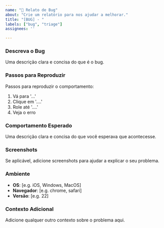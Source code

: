 ```yaml
---
name: "🐛 Relato de Bug"
about: "Crie um relatório para nos ajudar a melhorar."
title: "[BUG] - "
labels: ["bug", "triage"]
assignees: ''

---
```


### Descreva o Bug
Uma descrição clara e concisa do que é o bug.

### Passos para Reproduzir
Passos para reproduzir o comportamento:
1. Vá para '...'
2. Clique em '....'
3. Role até '....'
4. Veja o erro

### Comportamento Esperado
Uma descrição clara e concisa do que você esperava que acontecesse.

### Screenshots
Se aplicável, adicione screenshots para ajudar a explicar o seu problema.

### Ambiente
 - **OS**: [e.g. iOS, Windows, MacOS]
 - **Navegador**: [e.g. chrome, safari]
 - **Versão**: [e.g. 22]

### Contexto Adicional
Adicione qualquer outro contexto sobre o problema aqui.